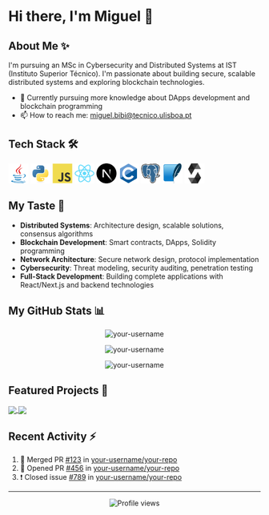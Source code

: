 # Hi there, I'm Miguel 👋

## About Me ✨

I'm pursuing an MSc in Cybersecurity and Distributed Systems at IST (Instituto Superior Técnico). I'm passionate about building secure, scalable distributed systems and exploring blockchain technologies.

- 🌱 Currently pursuing more knowledge about DApps development and blockchain programming
- 📫 How to reach me: miguel.bibi@tecnico.ulisboa.pt

## Tech Stack 🛠️

<p align="left">
<img src="https://raw.githubusercontent.com/devicons/devicon/master/icons/java/java-original.svg" alt="java" width="40" height="40"/>
<img src="https://raw.githubusercontent.com/devicons/devicon/master/icons/python/python-original.svg" alt="python" width="40" height="40"/>
<img src="https://raw.githubusercontent.com/devicons/devicon/master/icons/javascript/javascript-original.svg" alt="javascript" width="40" height="40"/>
<img src="https://raw.githubusercontent.com/devicons/devicon/master/icons/react/react-original.svg" alt="reactjs" width="40" height="40"/>
<img src="https://raw.githubusercontent.com/devicons/devicon/master/icons/nextjs/nextjs-original.svg" alt="nextjs" width="40" height="40"/>
<img src="https://raw.githubusercontent.com/devicons/devicon/master/icons/c/c-original.svg" alt="c" width="40" height="40"/>
<img src="https://raw.githubusercontent.com/devicons/devicon/master/icons/postgresql/postgresql-original.svg" alt="postgresql" width="40" height="40"/>
<img src="https://raw.githubusercontent.com/devicons/devicon/master/icons/sqlite/sqlite-original.svg" alt="sqlite" width="40" height="40"/>
<img src="https://raw.githubusercontent.com/devicons/devicon/master/icons/solidity/solidity-original.svg" alt="solidity" width="40" height="40"/>
</p>

## My Taste 🔐

- **Distributed Systems**: Architecture design, scalable solutions, consensus algorithms
- **Blockchain Development**: Smart contracts, DApps, Solidity programming
- **Network Architecture**: Secure network design, protocol implementation
- **Cybersecurity**: Threat modeling, security auditing, penetration testing
- **Full-Stack Development**: Building complete applications with React/Next.js and backend technologies

## My GitHub Stats 📊

<p align="center">
  <img src="https://github-readme-stats.vercel.app/api?username=your-username&show_icons=true&theme=radical" alt="your-username" />
</p>

<p align="center">
  <img src="https://github-readme-streak-stats.herokuapp.com/?user=your-username&theme=radical" alt="your-username" />
</p>

<p align="center">
  <img src="https://github-readme-stats.vercel.app/api/top-langs/?username=your-username&layout=compact&theme=radical" alt="your-username" />
</p>

## Featured Projects 🚀

<a href="https://github.com/your-username/project-1">
  <img align="center" src="https://github-readme-stats.vercel.app/api/pin/?username=your-username&repo=project-1&theme=radical" />
</a>
<a href="https://github.com/your-username/project-2">
  <img align="center" src="https://github-readme-stats.vercel.app/api/pin/?username=your-username&repo=project-2&theme=radical" />
</a>

## Recent Activity ⚡

<!--START_SECTION:activity-->
1. 🎉 Merged PR [#123](https://github.com/your-username/your-repo/pull/123) in [your-username/your-repo](https://github.com/your-username/your-repo)
2. 💪 Opened PR [#456](https://github.com/your-username/your-repo/pull/456) in [your-username/your-repo](https://github.com/your-username/your-repo)
3. ❗️ Closed issue [#789](https://github.com/your-username/your-repo/issues/789) in [your-username/your-repo](https://github.com/your-username/your-repo)
<!--END_SECTION:activity-->

---

<p align="center">
  <img src="https://komarev.com/ghpvc/?username=your-username&color=blueviolet" alt="Profile views"/>
</p>
